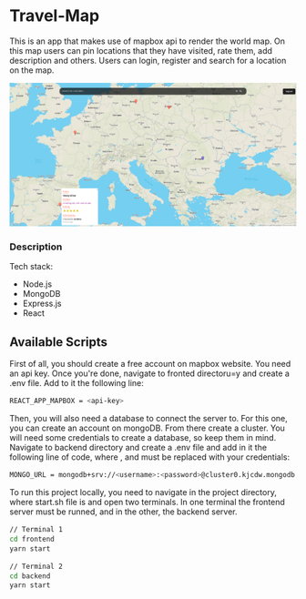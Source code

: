 # Travel-Map
This is an app that makes use of mapbox api to render the world map. On this map users can pin locations that they have visited, rate them, add description and others.
Users can login, register and search for a location on the map.

![Demo Image](https://github.com/costingh/Travel-Map/blob/master/demo.png?raw=true)

### Description

Tech stack: 
* Node.js
* MongoDB
* Express.js
* React

## Available Scripts

First of all, you should create a free account on mapbox website. You need an api key. Once you're done, navigate to fronted directoru=y and create a .env file.
Add to it the following line:

```bash
REACT_APP_MAPBOX = <api-key>
```

Then, you will also need a database to connect the server to. For this one, you can create an account on mongoDB. From there create a cluster. You will need some credentials to create a database, so keep them in mind. 
Navigate to backend directory and create a .env file and add in it the following line of code, where <username>, <password> and <databaseName> must be replaced with your credentials:

```bash
MONGO_URL = mongodb+srv://<username>:<password>@cluster0.kjcdw.mongodb.net/<databaseName>?retryWrites=true&w=majority
```

To run this project locally, you need to navigate in the project directory, where start.sh file is and open two terminals. 
In one terminal the frontend server must be runned, and in the other, the backend server.

```bash
// Terminal 1
cd frontend
yarn start
```

```bash
// Terminal 2
cd backend
yarn start
```
